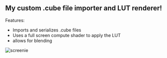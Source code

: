 ## My custom .cube file importer and LUT renderer!

Features:
- Imports and serializes .cube files
- Uses a full screen compute shader to apply the LUT
- allows for blending

![screenie](https://media.giphy.com/media/eeeH8P5QHwGKusw7sR/giphy.gif)
